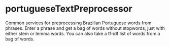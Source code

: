# portugueseTextPreprocessor
Common services for preprocessing Brazilian Portuguese words from phrases. Enter a phrase and get a bag of words without stopwords, just with either stem or lemma words. You can also take a tf-idf list of words from a bag of words.
